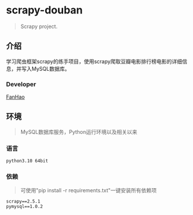 # scrapy-douban

> Scrapy project.

## 介绍

学习爬虫框架scrapy的练手项目，使用scrapy爬取豆瓣电影排行榜电影的详细信息，并写入MySQL数据库。

### Developer

[FanHao](http://alanfanh.github)

## 环境

> MySQL数据库服务，Python运行环境以及相关以来

### 语言

```text
python3.10 64bit
```

### 依赖

> 可使用"pip install -r requirements.txt"一键安装所有依赖项

````text
scrapy==2.5.1
pymysql==1.0.2
````
